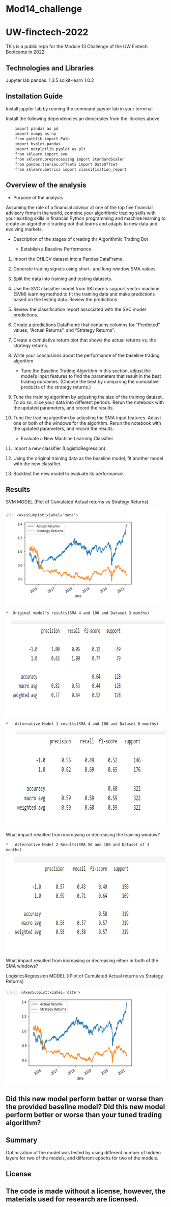 # Mod14_challenge
# UW-finctech-2022
This is  a public repo for the Module 13 Challenge of the UW Fintech Bootcamp in 2022.


## Technologies and Libraries

Jupyter lab
pandas. 1.3.5
scikit-learn 1.0.2


## Installation Guide

Install jupyter lab by running the command jupyter lab in your terminal

Install the following dependencies an dmocdules from the libraries above

```
    import pandas as pd
    import numpy as np
    from pathlib import Path
    import hvplot.pandas
    import matplotlib.pyplot as plt
    from sklearn import svm
    from sklearn.preprocessing import StandardScaler
    from pandas.tseries.offsets import DateOffset
    from sklearn.metrics import classification_report

```


## Overview of the analysis

* Purpose of the analysis

 Assuming the role of a financial advisor at one of the top five financial advisory firms in the world, combine your algorithmic trading skills with your existing skills in financial Python programming and machine learning to create an algorithmic trading bot that learns and adapts to new data and evolving markets.



* Description of the stages of creating thr Algorithmic Trading Bot

     * Establish a Baseline Performance

1. Import the OHLCV dataset into a Pandas DataFrame.
2. Generate trading signals using short- and long-window SMA values.
3. Split the data into training and testing datasets.
4. Use the SVC classifier model from SKLearn's support vector machine (SVM) learning method to fit the training data and make predictions based on the testing data. Review the predictions.
5. Review the classification report associated with the SVC model predictions.
6. Create a predictions DataFrame that contains columns for “Predicted” values, “Actual Returns”, and “Strategy Returns”.
7. Create a cumulative return plot that shows the actual returns vs. the strategy returns. 
8. Write your conclusions about the performance of the baseline trading algorithm.

    * Tune the Baseline Trading Algorithm
In this section,  adjust the model’s input features to find the parameters that result in the best trading outcomes. (Choose the best by comparing the cumulative products of the strategy returns.) 

1. Tune the training algorithm by adjusting the size of the training dataset. To do so, slice your data into different periods. Rerun the notebook with the updated parameters, and record the results.
2. Tune the trading algorithm by adjusting the SMA input features. Adjust one or both of the windows for the algorithm. Rerun the notebook with the updated parameters, and record the results.

    * Evaluate a New Machine Learning Classifier

1. Import a new classifier (LogisticRegression). 
2. Using the original training data as the baseline model, fit another model with the new classifier.
3. Backtest the new model to evaluate its performance. 

   

## Results
SVM MODEL (Plot of Cumulated Actual returns vs Strategy Returns)

<img src="https://github.com/Virginia440/Mod14_challenge/blob/main/Images/SVM%20model%20-Actual%20vs%20Strategy%20cumulative%20returns.PNG" width=500 height=300>


    *  Original model's results(SMA 4 and 100 and Dataset 3 months)
<img src="https://github.com/Virginia440/Mod14_challenge/blob/main/Images/Original%20model%20SMA%204%20and%20100%20report%2C%203mnths.PNG" width=500 height=300>
   

    *   Alternative Model 1 results(SMA 4 and 100 and Dataset 6 months)
<img src="https://github.com/Virginia440/Mod14_challenge/blob/main/Images/Diff%20time%20period-%20%206months.PNG" width=500 height=300>

What impact resulted from increasing or decreasing the training window?
   

    *   Alternative Model 2 Results(SMA 50 and 100 and Dataset of 3 months)
<img src="https://github.com/Virginia440/Mod14_challenge/blob/main/Images/Diff%20SMAs%2C%20SMA%2050%20and%20SMA%20100%20report.PNG" width=500 height=300>

What impact resulted from increasing or decreasing either or both of the SMA windows?

LogisticsRegression MODEL ((Plot of Cumulated Actual returns vs Strategy Returns)

 <img src="https://github.com/Virginia440/Mod14_challenge/blob/main/Images/Lr%20Model%20Actual%20vs%20Strategy%20cumulative%20returns.PNG" width=500 height=300>

 Did this new model perform better or worse than the provided baseline model? Did this new model perform better or worse than your tuned trading algorithm?
---

## Summary
Optimization of the model was tested by using different number of hidden layers for two of the models, and different epochs for two of the models.

    


## License
 The code is made without a license, however, the materials used for research are licensed.
---


